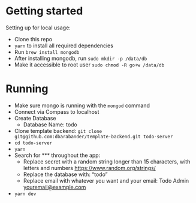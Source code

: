 # Getting started

Setting up for local usage:

- Clone this repo
- `yarn` to install all required dependencies
- Run `brew install mongodb` 
- After installing mongodb, run `sudo mkdir -p /data/db`
- Make it accessible to root user `sudo chmod -R go+w /data/db`

# Running
- Make sure mongo is running with the `mongod` command
- Connect via Compass to localhost
- Create Database
  - Database Name: todo
- Clone template backend: `git clone git@github.com:dbarabander/template-backend.git todo-server`
- `cd todo-server`
- `yarn`
- Search for *** throughout the app:
  - Replace secret with a random string longer than 15 characters, with letters and numbers https://www.random.org/strings/
  - Replace the database with: “todo”
  - Replace email with whatever you want and your email: Todo Admin <youremail@example.com>
- `yarn dev`
